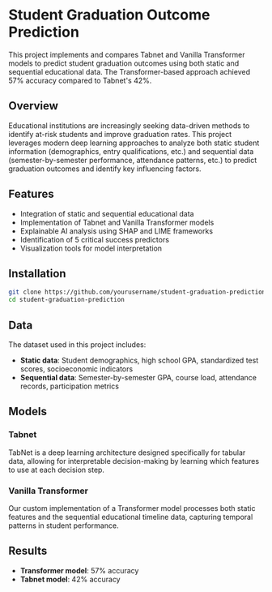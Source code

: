 # Student Graduation Outcome Prediction

This project implements and compares Tabnet and Vanilla Transformer models to predict student graduation outcomes using both static and sequential educational data. The Transformer-based approach achieved 57% accuracy compared to Tabnet's 42%.

## Overview

Educational institutions are increasingly seeking data-driven methods to identify at-risk students and improve graduation rates. This project leverages modern deep learning approaches to analyze both static student information (demographics, entry qualifications, etc.) and sequential data (semester-by-semester performance, attendance patterns, etc.) to predict graduation outcomes and identify key influencing factors.

## Features

- Integration of static and sequential educational data
- Implementation of Tabnet and Vanilla Transformer models
- Explainable AI analysis using SHAP and LIME frameworks
- Identification of 5 critical success predictors
- Visualization tools for model interpretation

## Installation

```bash
git clone https://github.com/yourusername/student-graduation-prediction.git
cd student-graduation-prediction
```

## Data

The dataset used in this project includes:

- **Static data**: Student demographics, high school GPA, standardized test scores, socioeconomic indicators
- **Sequential data**: Semester-by-semester GPA, course load, attendance records, participation metrics

## Models

### Tabnet

TabNet is a deep learning architecture designed specifically for tabular data, allowing for interpretable decision-making by learning which features to use at each decision step.

### Vanilla Transformer

Our custom implementation of a Transformer model processes both static features and the sequential educational timeline data, capturing temporal patterns in student performance.


## Results

- **Transformer model**: 57% accuracy
- **Tabnet model**: 42% accuracy
